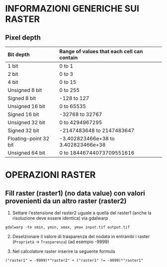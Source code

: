 # INFORMAZIONI GENERICHE SUI RASTER
## Pixel depth

| Bit depth      | Range of values that each cell can contain |
| :---        | :---        |
| 1 bit      | 0 to 1       |
| 2 bit   | 0 to 3        |
| 4 bit   | 0 to 15        |
| Unsigned 8 bit   | 0 to 255        |
| Signed 8 bit  | -128 to 127        |
| Unsigned 16 bit   | 0 to 65535        |
| Signed 16 bit   | -32768 to 32767        |
| Unsigned 32 bit   | 0 to 4294967295        |
|Signed 32 bit   | -2147483648 to 2147483647        |
|Floating-point 32 bit  | -3.402823466e+38 to 3.402823466e+38        |
|Unsigned 64 bit   | 0 to 18446744073709551616        |

# OPERAZIONI RASTER
## Fill raster (raster1) (no data value) con valori provenienti da un altro raster (raster2)
1) Settare l'estensione del raster2 uguale a quella del raster1 (anche la risoluzione deve essere identica) via gdalwarp

```
gdalwarp -te xmin, ymin, xmax, ymax input.tif output.tif
```

2) Deselzionare il valore di trasparenza del nodata in entrambi i raster (`Proprietà` -> `Trasparenza`) (ad esempio -9999)

3) Nel calcolatore raster inserire la seguente formula
```
("raster1" = -9999)*"raster2" + ("raster1" != -9999)*"raster1"
```